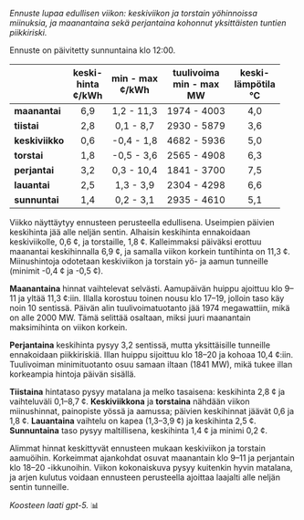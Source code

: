 *Ennuste lupaa edullisen viikon: keskiviikon ja torstain yöhinnoissa miinuksia, ja maanantaina sekä perjantaina kohonnut yksittäisten tuntien piikkiriski.*

Ennuste on päivitetty sunnuntaina klo 12:00.

|  | keski-<br>hinta<br>¢/kWh | min - max<br>¢/kWh | tuulivoima<br>min - max<br>MW | keski-<br>lämpötila<br>°C |
|:-------------|:----------------:|:----------------:|:-------------:|:-------------:|
| **maanantai** | 6,9 | 1,2 - 11,3 | 1974 - 4003 | 4,0 |
| **tiistai** | 2,8 | 0,1 - 8,7 | 2930 - 5879 | 3,6 |
| **keskiviikko** | 0,6 | -0,4 - 1,8 | 4682 - 5936 | 5,0 |
| **torstai** | 1,8 | -0,5 - 3,6 | 2565 - 4908 | 6,3 |
| **perjantai** | 3,2 | 0,3 - 10,4 | 1841 - 3700 | 7,5 |
| **lauantai** | 2,5 | 1,3 - 3,9 | 2304 - 4298 | 6,6 |
| **sunnuntai** | 1,4 | 0,2 - 3,1 | 2935 - 4610 | 5,1 |

Viikko näyttäytyy ennusteen perusteella edullisena. Useimpien päivien keskihinta jää alle neljän sentin. Alhaisin keskihinta ennakoidaan keskiviikolle, 0,6 ¢, ja torstaille, 1,8 ¢. Kalleimmaksi päiväksi erottuu maanantai keskihinnalla 6,9 ¢, ja samalla viikon korkein tuntihinta on 11,3 ¢. Miinushintoja odotetaan keskiviikon ja torstain yö- ja aamun tunneille (minimit -0,4 ¢ ja -0,5 ¢).

**Maanantaina** hinnat vaihtelevat selvästi. Aamupäivän huippu ajoittuu klo 9–11 ja yltää 11,3 ¢:iin. Illalla korostuu toinen nousu klo 17–19, jolloin taso käy noin 10 sentissä. Päivän alin tuulivoimatuotanto jää 1974 megawattiin, mikä on alle 2000 MW. Tämä selittää osaltaan, miksi juuri maanantain maksimihinta on viikon korkein.

**Perjantaina** keskihinta pysyy 3,2 sentissä, mutta yksittäisille tunneille ennakoidaan piikkiriskiä. Illan huippu sijoittuu klo 18–20 ja kohoaa 10,4 ¢:iin. Tuulivoiman minimituotanto osuu samaan iltaan (1841 MW), mikä tukee illan korkeampia hintoja päivän sisällä.

**Tiistaina** hintataso pysyy matalana ja melko tasaisena: keskihinta 2,8 ¢ ja vaihteluväli 0,1–8,7 ¢. **Keskiviikkona** ja **torstaina** nähdään viikon miinushinnat, painopiste yössä ja aamussa; päivien keskihinnat jäävät 0,6 ja 1,8 ¢. **Lauantaina** vaihtelu on kapea (1,3–3,9 ¢) ja keskihinta 2,5 ¢. **Sunnuntaina** taso pysyy maltillisena, keskihinta 1,4 ¢ ja minimi 0,2 ¢.

Alimmat hinnat keskittyvät ennusteen mukaan keskiviikon ja torstain aamuöihin. Korkeimmat ajankohdat osuvat maanantain klo 9–11 ja perjantain klo 18–20 -ikkunoihin. Viikon kokonaiskuva pysyy kuitenkin hyvin matalana, ja arjen kulutus voidaan ennusteen perusteella ajoittaa laajalti alle neljän sentin tunneille.

*Koosteen laati gpt-5.* 📊
